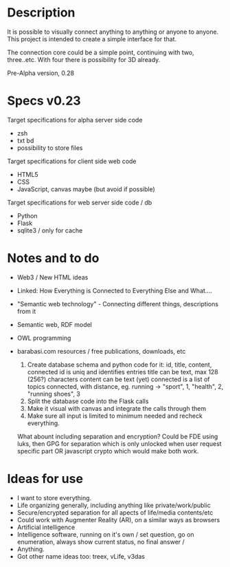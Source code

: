
Description
=======
It is possible to visually connect anything to anything or anyone to anyone. This project is intended to create a simple interface for that.

The connection core could be a simple point, continuing with two, three..etc. With four there is possibility for 3D already.

Pre-Alpha version, 0.28


Specs v0.23
=======

Target specifications for alpha server side code
  - zsh
  - txt bd
  - possibility to store files

Target specifications for client side web code
  - HTML5
  - CSS
  - JavaScript, canvas maybe (but avoid if possible)

Target specifications for web server side code / db
  - Python
  - Flask
  - sqlite3 / only for cache


Notes and to do
=======

- Web3 / New HTML ideas
- Linked: How Everything is Connected to Everything Else and What....
- "Semantic web technology" - Connecting different things, descriptions from it
- Semantic web, RDF model
- OWL programming
- barabasi.com resources / free publications, downloads, etc

  1. Create database schema and python code for it:  id, title, content, connected
      id is uniq and identifies entries
      title can be text, max 128 (256?) characters
      content can be text (yet)
      connected is a list of topics connected, with distance, eg. running -> "sport", 1, "health", 2, "running shoes", 3
  2. Split the database code into the Flask calls
  3. Make it visual with canvas and integrate the calls through them
  4. Make sure all input is limited to minimum needed and recheck everything.
  
  What abount including separation and encryption? Could be FDE using luks, then GPG for separation which is only unlocked when user request specific part OR javascript crypto which would make both work.


Ideas for use
=======
  - I want to store everything.
  - Life organizing generally, including anything like private/work/public
  - Secure/encrypted separation for all apects of life/media contents/etc
  - Could work with Augmenter Reality (AR), on a similar ways as browsers
  - Artificial intelligence
  - Intelligence software, running on it's own / set question, go on enumeration, always show current status, no final answer /
  - Anything.
  - Got other name ideas too: treex, vLife, v3das

